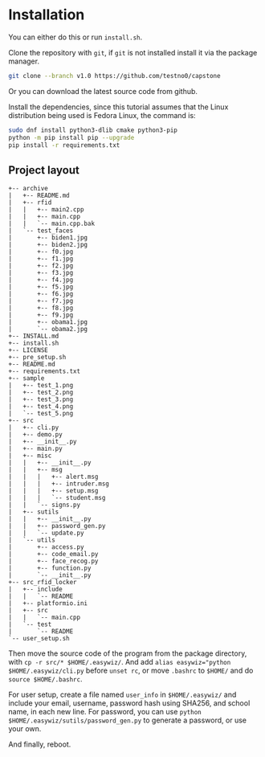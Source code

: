 # Installation

You can either do this or run `install.sh`.

Clone the repository with `git`, if `git` is not installed install it via the package manager.

```bash
git clone --branch v1.0 https://github.com/testno0/capstone
```

Or you can download the latest source code from github.

Install the dependencies, since this tutorial assumes that the Linux distribution being used is Fedora Linux, the command is:

```bash
sudo dnf install python3-dlib cmake python3-pip
python -m pip install pip --upgrade
pip install -r requirements.txt
```

## Project layout

```
+-- archive
|   +-- README.md
|   +-- rfid
|   |   +-- main2.cpp
|   |   +-- main.cpp
|   |   `-- main.cpp.bak
|   `-- test_faces
|       +-- biden1.jpg
|       +-- biden2.jpg
|       +-- f0.jpg
|       +-- f1.jpg
|       +-- f2.jpg
|       +-- f3.jpg
|       +-- f4.jpg
|       +-- f5.jpg
|       +-- f6.jpg
|       +-- f7.jpg
|       +-- f8.jpg
|       +-- f9.jpg
|       +-- obama1.jpg
|       `-- obama2.jpg
+-- INSTALL.md
+-- install.sh
+-- LICENSE
+-- pre_setup.sh
+-- README.md
+-- requirements.txt
+-- sample
|   +-- test_1.png
|   +-- test_2.png
|   +-- test_3.png
|   +-- test_4.png
|   `-- test_5.png
+-- src
|   +-- cli.py
|   +-- demo.py
|   +-- __init__.py
|   +-- main.py
|   +-- misc
|   |   +-- __init__.py
|   |   +-- msg
|   |   |   +-- alert.msg
|   |   |   +-- intruder.msg
|   |   |   +-- setup.msg
|   |   |   `-- student.msg
|   |   `-- signs.py
|   +-- sutils
|   |   +-- __init__.py
|   |   +-- password_gen.py
|   |   `-- update.py
|   `-- utils
|       +-- access.py
|       +-- code_email.py
|       +-- face_recog.py
|       +-- function.py
|       `-- __init__.py
+-- src_rfid_locker
|   +-- include
|   |   `-- README
|   +-- platformio.ini
|   +-- src
|   |   `-- main.cpp
|   `-- test
|       `-- README
`-- user_setup.sh
```

Then move the source code of the program from the package directory, with `cp -r src/* $HOME/.easywiz/`. And add `alias easywiz="python $HOME/.easywiz/cli.py` before `unset rc`, or move `.bashrc` to `$HOME/` and do `source $HOME/.bashrc`.

For user setup, create a file named `user_info` in `$HOME/.easywiz/` and include your email, username, password hash using SHA256, and school name, in each new line. For password, you can use `python $HOME/.easywiz/sutils/password_gen.py` to generate a password, or use your own.

And finally, reboot.
